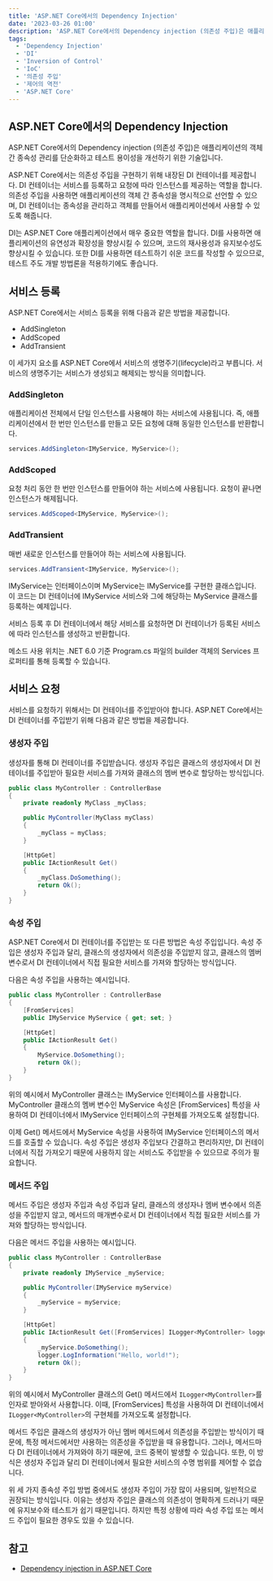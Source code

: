 ```yaml
---
title: 'ASP.NET Core에서의 Dependency Injection'
date: '2023-03-26 01:00'
description: 'ASP.NET Core에서의 Dependency injection (의존성 주입)은 애플리케이션의 객체 간 종속성 관리를 단순화하고 테스트 용이성을 개선하기 위한 기술입니다.'
tags:
  - 'Dependency Injection'
  - 'DI'
  - 'Inversion of Control'
  - 'IoC'
  - '의존성 주입'
  - '제어의 역전'
  - 'ASP.NET Core'
---
```


## ASP.NET Core에서의 Dependency Injection

ASP.NET Core에서의 Dependency injection (의존성 주입)은 애플리케이션의 객체 간 종속성 관리를 단순화하고 테스트 용이성을 개선하기 위한 기술입니다.

ASP.NET Core에서는 의존성 주입을 구현하기 위해 내장된 DI 컨테이너를 제공합니다. DI 컨테이너는 서비스를 등록하고 요청에 따라 인스턴스를 제공하는 역할을 합니다. 의존성 주입을 사용하면 애플리케이션의 객체 간 종속성을 명시적으로 선언할 수 있으며, DI 컨테이너는 종속성을 관리하고 객체를 만들어서 애플리케이션에서 사용할 수 있도록 해줍니다.

DI는 ASP.NET Core 애플리케이션에서 매우 중요한 역할을 합니다. DI를 사용하면 애플리케이션의 유연성과 확장성을 향상시킬 수 있으며, 코드의 재사용성과 유지보수성도 향상시킬 수 있습니다. 또한 DI를 사용하면 테스트하기 쉬운 코드를 작성할 수 있으므로, 테스트 주도 개발 방법론을 적용하기에도 좋습니다.

## 서비스 등록

ASP.NET Core에서는 서비스 등록을 위해 다음과 같은 방법을 제공합니다.

- AddSingleton
- AddScoped
- AddTransient

이 세가지 요소를 ASP.NET Core에서 서비스의 생명주기(lifecycle)라고 부릅니다. 서비스의 생명주기는 서비스가 생성되고 해제되는 방식을 의미합니다.

### AddSingleton

애플리케이션 전체에서 단일 인스턴스를 사용해야 하는 서비스에 사용됩니다. 즉, 애플리케이션에서 한 번만 인스턴스를 만들고 모든 요청에 대해 동일한 인스턴스를 반환합니다.

```csharp
services.AddSingleton<IMyService, MyService>();
```

### AddScoped

요청 처리 동안 한 번만 인스턴스를 만들어야 하는 서비스에 사용됩니다. 요청이 끝나면 인스턴스가 해제됩니다.

```csharp
services.AddScoped<IMyService, MyService>();
```

### AddTransient

매번 새로운 인스턴스를 만들어야 하는 서비스에 사용됩니다.

```csharp
services.AddTransient<IMyService, MyService>();
```

IMyService는 인터페이스이며 MyService는 IMyService를 구현한 클래스입니다. 이 코드는 DI 컨테이너에 IMyService 서비스와 그에 해당하는 MyService 클래스를 등록하는 예제입니다.

서비스 등록 후 DI 컨테이너에서 해당 서비스를 요청하면 DI 컨테이너가 등록된 서비스에 따라 인스턴스를 생성하고 반환합니다.

메소드 사용 위치는 .NET 6.0 기준 Program.cs 파일의 builder 객체의 Services 프로퍼티를 통해 등록할 수 있습니다.

## 서비스 요청

서비스를 요청하기 위해서는 DI 컨테이너를 주입받아야 합니다. ASP.NET Core에서는 DI 컨테이너를 주입받기 위해 다음과 같은 방법을 제공합니다.

### 생성자 주입

생성자를 통해 DI 컨테이너를 주입받습니다. 생성자 주입은 클래스의 생성자에서 DI 컨테이너를 주입받아 필요한 서비스를 가져와 클래스의 멤버 변수로 할당하는 방식입니다.

```csharp
public class MyController : ControllerBase
{
    private readonly MyClass _myClass;

    public MyController(MyClass myClass)
    {
        _myClass = myClass;
    }

    [HttpGet]
    public IActionResult Get()
    {
        _myClass.DoSomething();
        return Ok();
    }
}

```

### 속성 주입

ASP.NET Core에서 DI 컨테이너를 주입받는 또 다른 방법은 속성 주입입니다. 속성 주입은 생성자 주입과 달리, 클래스의 생성자에서 의존성을 주입받지 않고, 클래스의 멤버 변수로서 DI 컨테이너에서 직접 필요한 서비스를 가져와 할당하는 방식입니다.

다음은 속성 주입을 사용하는 예시입니다.

```csharp
public class MyController : ControllerBase
{
    [FromServices]
    public IMyService MyService { get; set; }

    [HttpGet]
    public IActionResult Get()
    {
        MyService.DoSomething();
        return Ok();
    }
}
```

위의 예시에서 MyController 클래스는 IMyService 인터페이스를 사용합니다. MyController 클래스의 멤버 변수인 MyService 속성은 [FromServices] 특성을 사용하여 DI 컨테이너에서 IMyService 인터페이스의 구현체를 가져오도록 설정합니다.

이제 Get() 메서드에서 MyService 속성을 사용하여 IMyService 인터페이스의 메서드를 호출할 수 있습니다. 속성 주입은 생성자 주입보다 간결하고 편리하지만, DI 컨테이너에서 직접 가져오기 때문에 사용하지 않는 서비스도 주입받을 수 있으므로 주의가 필요합니다.

### 메서드 주입

메서드 주입은 생성자 주입과 속성 주입과 달리, 클래스의 생성자나 멤버 변수에서 의존성을 주입받지 않고, 메서드의 매개변수로서 DI 컨테이너에서 직접 필요한 서비스를 가져와 할당하는 방식입니다.

다음은 메서드 주입을 사용하는 예시입니다.

```csharp
public class MyController : ControllerBase
{
    private readonly IMyService _myService;

    public MyController(IMyService myService)
    {
        _myService = myService;
    }

    [HttpGet]
    public IActionResult Get([FromServices] ILogger<MyController> logger)
    {
        _myService.DoSomething();
        logger.LogInformation("Hello, world!");
        return Ok();
    }
}

```

위의 예시에서 MyController 클래스의 Get() 메서드에서 `ILogger<MyController>`를 인자로 받아와서 사용합니다. 이때, [FromServices] 특성을 사용하여 DI 컨테이너에서 `ILogger<MyController>`의 구현체를 가져오도록 설정합니다.

메서드 주입은 클래스의 생성자가 아닌 멤버 메서드에서 의존성을 주입받는 방식이기 때문에, 특정 메서드에서만 사용하는 의존성을 주입받을 때 유용합니다. 그러나, 메서드마다 DI 컨테이너에서 가져와야 하기 때문에, 코드 중복이 발생할 수 있습니다. 또한, 이 방식은 생성자 주입과 달리 DI 컨테이너에서 필요한 서비스의 수명 범위를 제어할 수 없습니다.

위 세 가지 종속성 주입 방법 중에서도 생성자 주입이 가장 많이 사용되며, 일반적으로 권장되는 방식입니다. 이유는 생성자 주입은 클래스의 의존성이 명확하게 드러나기 때문에 유지보수와 테스트가 쉽기 때문입니다. 하지만 특정 상황에 따라 속성 주입 또는 메서드 주입이 필요한 경우도 있을 수 있습니다.

## 참고

- [Dependency injection in ASP.NET Core](https://docs.microsoft.com/en-us/aspnet/core/fundamentals/dependency-injection?view=aspnetcore-6.0)
